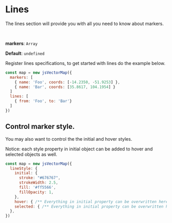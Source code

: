 # Lines
The lines section will provide you with all you need to know about markers.

<br>

**markers**: `Array`

**Default**: `undefined`

Register lines specifications, to get started with lines do the example below.

```js
const map = new jsVectorMap({ 
  markers: [
    { name: 'Foo', coords: [-14.2350, -51.9253] },
    { name: 'Bar', coords: [35.8617, 104.1954] }
  ]
  lines: [
    { from: 'Foo', to: 'Bar'}
  ]
})
```


## Control marker style.
You may also want to control the the initial and hover styles.

Notice: each style property in initial object can be added to hover and selected objects as well.

```js
const map = new jsVectorMap({ 
  lineStyle: {
    initial: {
      stroke: "#676767",
      strokeWidth: 2.5,
      fill: '#ff5566',
      fillOpacity: 1,
    },
    hover: { /** Everything in initial property can be overwritten here */ },
    selected: { /** Everything in initial property can be overwritten here */ }
  },
})
```
